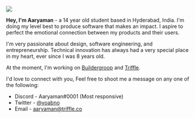 <img src="https://pbs.twimg.com/profile_banners/1139106079793647616/1640672983/1500x500" />

<br>

**Hey, I'm Aaryaman** - a 14 year old student based in Hyderabad, India. I'm doing my level best to produce software that makes an impact. I aspire to perfect the emotional connection between my products and their users.

I'm very passionate about design, software engineering, and entrepreneurship. Technical innovation has always had a very special place in my heart, ever since I was 8 years old.

At the moment, I'm working on <a href="https://buildergroop.com">Buildergroop</a> and <a href="https://triffle.co">Triffle</a>.

I'd love to connect with you, Feel free to shoot me a message on any one of the following:

- Discord - Aaryaman#0001 (Most responsive)
- Twitter - <a href="https://twitter.com/yoabno">@yoabno</a> 
- Email - <a href="mailto:aaryaman@triffle.co">aaryaman@triffle.co</a>
